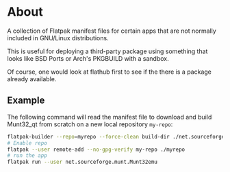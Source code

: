 # About
A collection of Flatpak manifest files for certain apps that are not normally included in GNU/Linux distributions.

This is useful for deploying a third-party package using something that looks like BSD Ports or Arch's PKGBUILD with a sandbox.

Of course, one would look at flathub first to see if the there is a package already available.

## Example

The following command will read the manifest file to download and build Munt32_qt from scratch on a new local repository `my-repo`:

```bash
flatpak-builder --repo=myrepo --force-clean build-dir ./net.sourceforge.munt.Munt32emu.yaml
# Enable repo
flatpak --user remote-add --no-gpg-verify my-repo ./myrepo
# run the app
flatpak run --user net.sourceforge.munt.Munt32emu
```
